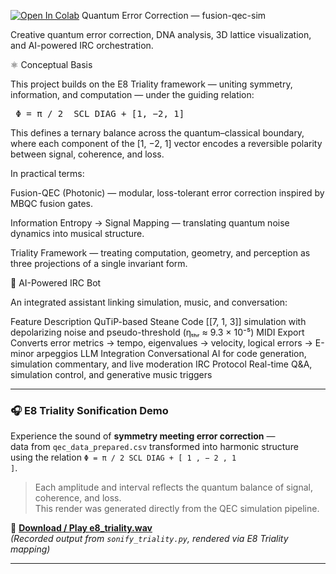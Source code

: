 [![Open In Colab](https://colab.research.google.com/assets/colab-badge.svg)](https://colab.research.google.com/github/multimodalas/fusion-qec-sim/blob/main/notebooks/qec_demo_global.ipynb)
Quantum Error Correction — fusion-qec-sim

Creative quantum error correction, DNA analysis, 3D lattice visualization, and AI-powered IRC orchestration.

⚛ Conceptual Basis

This project builds on the E8 Triality framework — uniting symmetry, information, and computation — under the guiding relation:

<pre> Φ = π / 2  SCL DIAG + [1, −2, 1] </pre>

This defines a ternary balance across the quantum–classical boundary, where each component of the [1, −2, 1] vector encodes a reversible polarity between signal, coherence, and loss.

In practical terms:

Fusion-QEC (Photonic) — modular, loss-tolerant error correction inspired by MBQC fusion gates.

Information Entropy → Signal Mapping — translating quantum noise dynamics into musical structure.

Triality Framework — treating computation, geometry, and perception as three projections of a single invariant form.

💬 AI-Powered IRC Bot

An integrated assistant linking simulation, music, and conversation:

Feature	Description
QuTiP-based Steane Code	[[7, 1, 3]] simulation with depolarizing noise and pseudo-threshold (ηₜₕᵣ ≈ 9.3 × 10⁻⁵)
MIDI Export	Converts error metrics → tempo, eigenvalues → velocity, logical errors → E-minor arpeggios
LLM Integration	Conversational AI for code generation, simulation commentary, and live moderation
IRC Protocol	Real-time Q&A, simulation control, and generative music triggers

---

### 🎧 E8 Triality Sonification Demo

Experience the sound of **symmetry meeting error correction** —  
data from `qec_data_prepared.csv` transformed into harmonic structure  
using the relation <code>Φ = π / 2 SCL DIAG + [ 1 , − 2 , 1 ]</code>.

> Each amplitude and interval reflects the quantum balance of signal, coherence, and loss.  
> This render was generated directly from the QEC simulation pipeline.

🔗 **[Download / Play e8_triality.wav](./e8_triality.wav)**  
*(Recorded output from `sonify_triality.py`, rendered via E8 Triality mapping)*  

---
